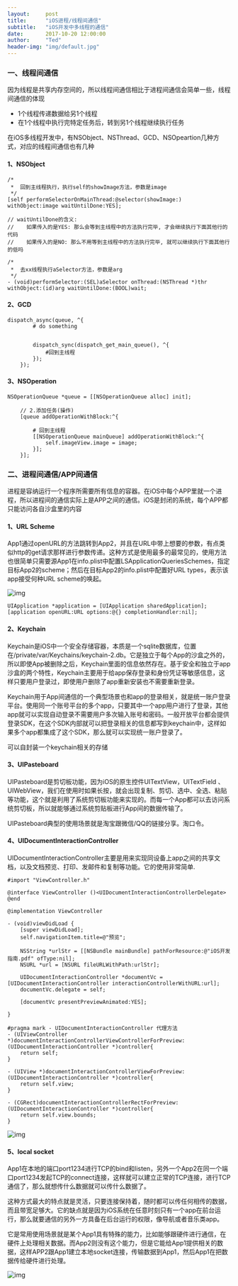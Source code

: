 ```yaml
---
layout:     post
title:      "iOS进程/线程间通信"
subtitle:   "iOS开发中多线程的通信"
date:       2017-10-20 12:00:00
author:     "Ted"
header-img: "img/default.jpg"
---
```


### 一、线程间通信

因为线程是共享内存空间的，所以线程间通信相比于进程间通信会简单一些，线程间通信的体现

- 1个线程传递数据给另1个线程
- 在1个线程中执行完特定任务后，转到另1个线程继续执行任务

 在iOS多线程开发中，有NSObject、NSThread、GCD、NSOpeartion几种方式，对应的线程间通信也有几种

#### 1、NSObject

```objc
/*
 *  回到主线程执行，执行self的showImage方法，参数是image
 */
[self performSelectorOnMainThread:@selector(showImage:) withObject:image waitUntilDone:YES];

// waitUntilDone的含义:
//    如果传入的是YES: 那么会等到主线程中的方法执行完毕, 才会继续执行下面其他行的代码
//    如果传入的是NO: 那么不用等到主线程中的方法执行完毕, 就可以继续执行下面其他行的低吗
```

```objc
/*
 *  去xx线程执行aSelector方法，参数是arg
 */
- (void)performSelector:(SEL)aSelector onThread:(NSThread *)thr withObject:(id)arg waitUntilDone:(BOOL)wait;
```

#### 2、GCD

```objc
dispatch_async(queue, ^{
		# do something
		
		
        dispatch_sync(dispatch_get_main_queue(), ^{
			#回到主线程
        });
    });
```

#### 3、NSOperation

```objc
NSOperationQueue *queue = [[NSOperationQueue alloc] init];

    // 2.添加任务(操作)
    [queue addOperationWithBlock:^{
		
		# 回到主线程
        [[NSOperationQueue mainQueue] addOperationWithBlock:^{
            self.imageView.image = image;
        }];
    }];
```

### 二、进程间通信/APP间通信

进程是容纳运行一个程序所需要所有信息的容器。在iOS中每个APP里就一个进程，所以进程间的通信实际上是APP之间的通信。iOS是封闭的系统，每个APP都只能访问各自沙盒里的内容

#### 1、URL Scheme

App1通过openURL的方法跳转到App2，并且在URL中带上想要的参数，有点类似http的get请求那样进行参数传递。这种方式是使用最多的最常见的，使用方法也很简单只需要源App1在info.plist中配置LSApplicationQueriesSchemes，指定目标App2的scheme；然后在目标App2的info.plist中配置好URL types，表示该app接受何种URL scheme的唤起。

![img](/img/Simple_1/09.jpeg)

```objc
UIApplication *application = [UIApplication sharedApplication];
[application openURL:URL options:@{} completionHandler:nil];
```

#### 2、Keychain

Keychain是iOS中一个安全存储容器，本质是一个sqlite数据库，位置在/private/var/Keychains/keychain-2.db。它是独立于每个App的沙盒之外的，所以即使App被删除之后，Keychain里面的信息依然存在。基于安全和独立于app沙盒的两个特性，Keychain主要用于给app保存登录和身份凭证等敏感信息，这样只要用户登录过，即使用户删除了app重新安装也不需要重新登录。

Keychain用于App间通信的一个典型场景也和app的登录相关，就是统一账户登录平台。使用同一个账号平台的多个app，只要其中一个app用户进行了登录，其他app就可以实现自动登录不需要用户多次输入账号和密码。一般开放平台都会提供登录SDK，在这个SDK内部就可以把登录相关的信息都写到keychain中，这样如果多个app都集成了这个SDK，那么就可以实现统一账户登录了。

可以自封装一个keychain相关的存储

#### 3、UIPasteboard

UIPasteboard是剪切板功能，因为iOS的原生控件UITextView，UITextField 、UIWebView，我们在使用时如果长按，就会出现复制、剪切、选中、全选、粘贴等功能，这个就是利用了系统剪切板功能来实现的。而每一个App都可以去访问系统剪切板，所以就能够通过系统剪贴板进行App间的数据传输了。

UIPasteboard典型的使用场景就是淘宝跟微信/QQ的链接分享。淘口令。

#### 4、UIDocumentInteractionController

UIDocumentInteractionController主要是用来实现同设备上app之间的共享文档，以及文档预览、打印、发邮件和复制等功能。它的使用非常简单.

```objc
#import "ViewController.h"

@interface ViewController ()<UIDocumentInteractionControllerDelegate>
@end

@implementation ViewController

- (void)viewDidLoad {
    [super viewDidLoad];
    self.navigationItem.title=@"预览";

    NSString *urlStr = [[NSBundle mainBundle] pathForResource:@"iOS开发指南.pdf" ofType:nil];
    NSURL *url = [NSURL fileURLWithPath:urlStr];

    UIDocumentInteractionController *documentVc = [UIDocumentInteractionController interactionControllerWithURL:url];
    documentVc.delegate = self;

    [documentVc presentPreviewAnimated:YES];

}

#pragma mark - UIDocumentInteractionController 代理方法
- (UIViewController *)documentInteractionControllerViewControllerForPreview:(UIDocumentInteractionController *)controller{
    return self;
}

- (UIView *)documentInteractionControllerViewForPreview:(UIDocumentInteractionController *)controller{
    return self.view;
}

- (CGRect)documentInteractionControllerRectForPreview:(UIDocumentInteractionController *)controller{
    return self.view.bounds;
}
```

![img](/img/Simple_1/10.jpeg)

#### 5、local socket

App1在本地的端口port1234进行TCP的bind和listen，另外一个App2在同一个端口port1234发起TCP的connect连接，这样就可以建立正常的TCP连接，进行TCP通信了，那么就想传什么数据就可以传什么数据了。

这种方式最大的特点就是灵活，只要连接保持着，随时都可以传任何相传的数据，而且带宽足够大。它的缺点就是因为iOS系统在任意时刻只有一个app在前台运行，那么就要通信的另外一方具备在后台运行的权限，像导航或者音乐类app。

它是常用使用场景就是某个App1具有特殊的能力，比如能够跟硬件进行通信，在硬件上处理相关数据。而App2则没有这个能力，但是它能给App1提供相关的数据，这样APP2跟App1建立本地socket连接，传输数据到App1，然后App1在把数据传给硬件进行处理。

![img](/img/Simple_1/11.jpeg)